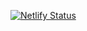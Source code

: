 [![Netlify Status](https://api.netlify.com/api/v1/badges/79cd9748-f38f-4dc2-a22a-b78bcf5727d4/deploy-status)](https://app.netlify.com/sites/nudgebudge/deploys)
